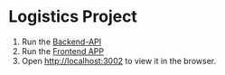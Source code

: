 # Logistics Project

1. Run the [Backend-API](/backend-api/README.md)
2. Run the [Frontend APP](/frontend_app/README.md)
3. Open [http://localhost:3002](http://localhost:3002) to view it in the browser.
